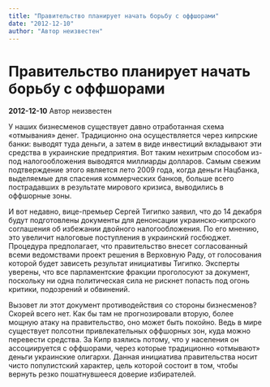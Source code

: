 ```yaml
---
title: "Правительство планирует начать борьбу с оффшорами"
date: "2012-12-10"
author: "Автор неизвестен"
---
```


# Правительство планирует начать борьбу с оффшорами

**2012-12-10** Автор неизвестен

У наших бизнесменов существует давно отработанная схема «отмывания» денег. Традиционно она осуществляется через кипрские банки: выводят туда деньги, а затем в виде инвестиций вкладывают эти средства в украинские предприятия. Вот таким нехитрым способом из-под налогообложения выводятся миллиарды долларов. Самым свежим подтверждение этого является лето 2009 года, когда деньги Нацбанка, выделяемые для спасения коммерческих банков, больше всего пострадавших в результате мирового кризиса, выводились в оффшорные зоны.

И вот недавно, вице-премьер Сергей Тигипко заявил, что до 14 декабря будут подготовлены документы для денонсации украинско-кипрского соглашения об избежании двойного налогообложения. По его мнению, это увеличит налоговые поступления в украинский госбюджет. Процедура предполагает, что правительство внесет согласованный всеми ведомствами проект решения в Верховную Раду, от голосования которой будет зависеть результат инициативы Тигипко. Эксперты уверены, что все парламентские фракции проголосуют за документ, поскольку ни одна политическая сила не рискнет попасть под огонь критики, подозрений и обвинений.

Вызовет ли этот документ противодействия со стороны бизнесменов? Скорей всего нет. Как бы там не прогнозировали вторую, более мощную атаку на правительство, оно может быть покойно. Ведь в мире существует полсотни привлекательных оффшорных зон, куда можно перевести средства. За Кипр взялись потому, что у населения он ассоциируется с оффшорами, через которые традиционно «отмывают» деньги украинские олигархи. Данная инициатива правительства носит чисто популистский характер, цель которой состоит в том, чтобы вернуть резко пошатнувшееся доверие избирателей.
